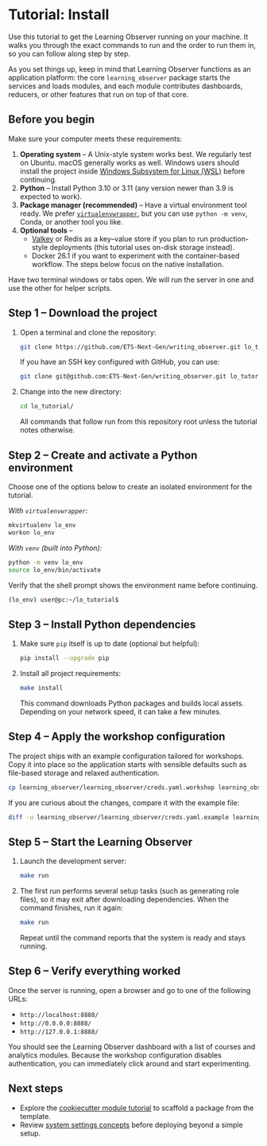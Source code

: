 # Tutorial: Install

Use this tutorial to get the Learning Observer running on your machine. It walks you through the exact commands to run and the order to run them in, so you can follow along step by step.

As you set things up, keep in mind that Learning Observer functions as an application platform: the core `learning_observer` package starts the services and loads modules, and each module contributes dashboards, reducers, or other features that run on top of that core.

## Before you begin

Make sure your computer meets these requirements:

1. **Operating system** – A Unix-style system works best. We regularly test on Ubuntu. macOS generally works as well. Windows users should install the project inside [Windows Subsystem for Linux (WSL)](../workshop/wsl-install.md) before continuing.
2. **Python** – Install Python 3.10 or 3.11 (any version newer than 3.9 is expected to work).
3. **Package manager (recommended)** – Have a virtual environment tool ready. We prefer [`virtualenvwrapper`](https://pypi.org/project/virtualenvwrapper/), but you can use `python -m venv`, Conda, or another tool you like.
4. **Optional tools** –
   - [Valkey](https://valkey.io/) or Redis as a key–value store if you plan to run production-style deployments (this tutorial uses on-disk storage instead).
   - Docker 26.1 if you want to experiment with the container-based workflow. The steps below focus on the native installation.

Have two terminal windows or tabs open. We will run the server in one and use the other for helper scripts.

## Step 1 – Download the project

1. Open a terminal and clone the repository:

   ```bash
   git clone https://github.com/ETS-Next-Gen/writing_observer.git lo_tutorial
   ```

   If you have an SSH key configured with GitHub, you can use:

   ```bash
   git clone git@github.com:ETS-Next-Gen/writing_observer.git lo_tutorial
   ```

2. Change into the new directory:

   ```bash
   cd lo_tutorial/
   ```

   All commands that follow run from this repository root unless the tutorial notes otherwise.

## Step 2 – Create and activate a Python environment

Choose one of the options below to create an isolated environment for the tutorial.

*With `virtualenvwrapper`:*

```bash
mkvirtualenv lo_env
workon lo_env
```

*With `venv` (built into Python):*

```bash
python -m venv lo_env
source lo_env/bin/activate
```

Verify that the shell prompt shows the environment name before continuing.

```bash
(lo_env) user@pc:~/lo_tutorial$
```

## Step 3 – Install Python dependencies

1. Make sure `pip` itself is up to date (optional but helpful):

   ```bash
   pip install --upgrade pip
   ```

2. Install all project requirements:

   ```bash
   make install
   ```

   This command downloads Python packages and builds local assets. Depending on your network speed, it can take a few minutes.

## Step 4 – Apply the workshop configuration

The project ships with an example configuration tailored for workshops. Copy it into place so the application starts with sensible defaults such as file-based storage and relaxed authentication.

```bash
cp learning_observer/learning_observer/creds.yaml.workshop learning_observer/creds.yaml
```

If you are curious about the changes, compare it with the example file:

```bash
diff -u learning_observer/learning_observer/creds.yaml.example learning_observer/creds.yaml
```

## Step 5 – Start the Learning Observer

1. Launch the development server:

   ```bash
   make run
   ```

2. The first run performs several setup tasks (such as generating role files), so it may exit after downloading dependencies. When the command finishes, run it again:

   ```bash
   make run
   ```

   Repeat until the command reports that the system is ready and stays running.

## Step 6 – Verify everything worked

Once the server is running, open a browser and go to one of the following URLs:

- `http://localhost:8888/`
- `http://0.0.0.0:8888/`
- `http://127.0.0.1:8888/`

You should see the Learning Observer dashboard with a list of courses and analytics modules. Because the workshop configuration disables authentication, you can immediately click around and start experimenting.

## Next steps

- Explore the [cookiecutter module tutorial](cookiecutter-module.md) to scaffold a package from the template.
- Review [system settings concepts](../concepts/system_settings.md) before deploying beyond a simple setup.
